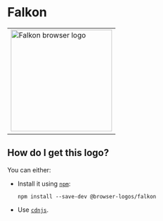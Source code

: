 # Falkon

<table>
    <tr height=240>
        <td>
            <a href="https://github.com/alrra/browser-logos/tree/29fbb200fa20feff3c3feac2f8f6213b0cbd827d/src/falkon">
                <img width=230 src="https://raw.githubusercontent.com/alrra/browser-logos/29fbb200fa20feff3c3feac2f8f6213b0cbd827d/src/falkon/falkon_512x512.png" alt="Falkon browser logo">
            </a>
        </td>
    </tr>
</table>

## How do I get this logo?

You can either:

* Install it using [`npm`][npm]:

  `npm install --save-dev @browser-logos/falkon`

* Use [`cdnjs`][cdnjs].

<!-- Link labels: -->

[cdnjs]: https://cdnjs.com/libraries/browser-logos
[npm]: https://www.npmjs.com/
